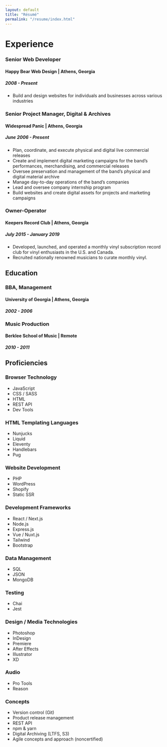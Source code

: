 ```yaml
---
layout: default
title: "Résumé"
permalink: "/resume/index.html"
---
```


# Experience

### Senior Web Developer
#### Happy Bear Web Design | Athens, Georgia
##### 2008 - Present

* Build and design websites for individuals and businesses across various industries

### Senior Project Manager, Digital & Archives
#### Widespread Panic | Athens, Georgia
##### June 2006 - Present

- Plan, coordinate, and execute physical and digital live commercial releases
- Create and implement digital marketing campaigns for the band’s performances, merchandising, and commercial releases
- Oversee preservation and management of the band’s physical and digital material archive
- Manage day-to-day operations of the band’s companies
- Lead and oversee company internship program
- Build websites and create digital assets for projects and marketing campaigns

### Owner-Operator
#### Keepers Record Club | Athens, Georgia
##### July 2015 - January 2019

* Developed, launched, and operated a monthly vinyl subscription record club for vinyl enthusiasts in the U.S. and Canada.
* Recruited nationally renowned musicians to curate monthly vinyl.

## Education

### BBA, Management
#### University of Georgia | Athens, Georgia
##### 2002 - 2006

### Music Production
#### Berklee School of Music | Remote
##### 2010 - 2011

## Proficiencies

### Browser Technology
* JavaScript
* CSS / SASS
* HTML
* REST API
* Dev Tools

### HTML Templating Languages
* Nunjucks
* Liquid
* Eleventy
* Handlebars
* Pug

### Website Development
* PHP
* WordPress
* Shopify
* Static SSR

### Development Frameworks
* React / Next.js
* Node.js
* Express.js
* Vue / Nuxt.js
* Tailwind
* Bootstrap

### Data Management
* SQL
* JSON
* MongoDB

### Testing
* Chai
* Jest

### Design / Media Technologies 
* Photoshop
* InDesign
* Premiere
* After Effects
* Illustrator
* XD

### Audio
* Pro Tools
* Reason

### Concepts
* Version control (Git)
* Product release management
* REST API
* npm & yarn
* Digital Archiving (LTFS, S3)
* Agile concepts and approach (noncertified)
